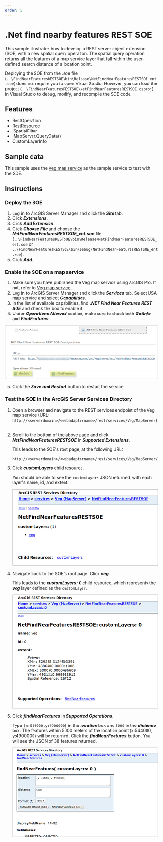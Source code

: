 ```yaml
---
order: 5
---
```


# .Net find nearby features REST SOE
This sample illustrates how to develop a REST server object extension (SOE) with a new spatial query operation. The spatial query operation returns all the features of a map service layer that fall within the user-defined search distance of a location point.

Deploying the SOE from the .soe file (`..\FindNearFeaturesRESTSOE\bin\Release\NetFindNearFeaturesRESTSOE_ent.soe`) does not require you to open Visual Studio. However, you can load the project (`..\FindNearFeaturesRESTSOE\NetFindNearFeaturesRESTSOE.csproj`) in Visual Studio to debug, modify, and recompile the SOE code.


## Features
  * RestOperation
  * RestResource
  * ISpatialFilter
  * IMapServer.QueryData()
  * CustomLayerInfo


## Sample data
This sample uses the [Veg map service](../../../ReadMe.md#2-veg-service) as the sample service to test with the SOE.


## Instructions

### Deploy the SOE

1. Log in to ArcGIS Server Manager and click the ***Site*** tab.
2. Click ***Extensions***.
3. Click ***Add Extension***.
4. Click ***Choose File*** and choose the ***NetFindNearFeaturesRESTSOE_ent.soe*** file (`..\FindNearFeaturesRESTSOE\bin\Release\NetFindNearFeaturesRESTSOE_ent.soe` or `..\FindNearFeaturesRESTSOE\bin\Debug\NetFindNearFeaturesRESTSOE_ent.soe`).
5. Click ***Add***.

### Enable the SOE on a map service

1. Make sure you have published the Veg map service using ArcGIS Pro. If not, refer to [Veg map service](../../../ReadMe.md#2-veg-service).
2. Log in to ArcGIS Server Manager and click the ***Services*** tab. Select USA map service and select ***Capabilities***.
3. In the list of available capabilities, find ***.NET Find Near Features REST SOE*** and check the box to enable it.
4. Under ***Operations Allowed*** section, make sure to check both ***GetInfo*** and ***FindFeatures***.

![](../../../../images/netsp/NetFindRest1.png "Find near features REST SOE sample")

5. Click the ***Save and Restart*** button to restart the service.

### Test the SOE in the ArcGIS Server Services Directory

1. Open a browser and navigate to the REST services endpoint of the Veg map service (URL: `http://<serverdomain>/<webadaptorname>/rest/services/Veg/MapServer`).
2. Scroll to the bottom of the above page and click ***NetFindNearFeaturesRESTSOE*** in ***Supported Extensions***. 
   
   This leads to the SOE's root page, at the following URL:

   ```
   http://<serverdomain>/<webadaptorname>/rest/services/Veg/MapServer/exts/NetFindNearFeaturesRESTSOE
   ```
3. Click ***customLayers*** child resource. 

   You should be able to see the `customLayers` JSON returned, with each layer's name, id, and extent.
   
   ![](../../../../images/netsp/NetFindRest2.png "Find near features REST SOE sample")
   
4. Navigate back to the SOE's root page. Click ***veg***. 
 
   This leads to the ***customLayers: 0*** child resource, which represents the ***veg*** layer defined as the `customLayer`.

   ![](../../../../images/netsp/NetFindRest3.png "Find near features REST SOE sample")

5. Click ***findNearFeatures*** in ***Supported Operations***. 

   Type `{x:544000,y:4900000}` in the ***location*** box and `5000` in the ***distance*** box. The features within 5000 meters of the location point (x:544000, y:4900000) will be returned. Click the ***findNearFeatures*** button. You will see the JSON of 38 features returned.

   ![](../../../../images/netsp/NetFindRest4.png "Find near features REST SOE sample")
   
